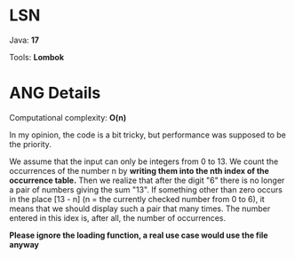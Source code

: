 # LSN

Java: **17**

Tools: **Lombok**

# ANG Details

Computational complexity: **O(n)**

In my opinion, the code is a bit tricky, but performance was supposed to be the priority.

We assume that the input can only be integers from 0 to 13.
We count the occurrences of the number n by **writing them into the nth index of the occurrence table.**
Then we realize that after the digit "6" there is no longer a pair of numbers giving the sum "13".
If something other than zero occurs in the place [13 - n] (n = the currently checked number from 0 to 6), 
it means that we should display such a pair that many times.
The number entered in this idex is, after all, the number of occurrences.

**Please ignore the loading function, a real use case would use the file anyway**
